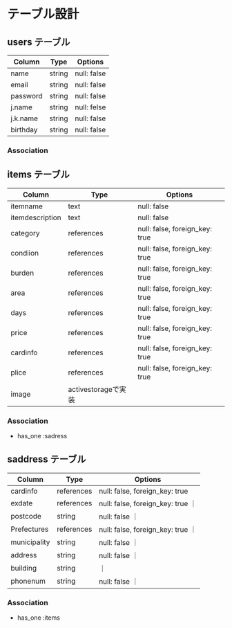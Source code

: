 # テーブル設計

## users テーブル

| Column   | Type   | Options     |
| -------- | ------ | ----------- |
| name     | string | null: false |
| email    | string | null: false |
| password | string | null: false |
| j.name   | string | null: felse |
| j.k.name | string | null: false |
| birthday | string | null: false |

### Association



## items テーブル

| Column   | Type       | Options                        |
| ------   | ---------- | ------------------------------ |
| itemname | text       | null: false |
| itemdescription   | text | null: false |
| category | references | null: false, foreign_key: true |
| condiion | references | null: false, foreign_key: true |
| burden   | references | null: false, foreign_key: true |
| area     | references | null: false, foreign_key: true |
| days     | references | null: false, foreign_key: true |
| price    | references | null: false, foreign_key: true |
| cardinfo | references | null: false, foreign_key: true |
| plice    | references | null: false, foreign_key: true |
| image    | activestorageで実装

### Association

- has_one :sadress

## saddress テーブル

| Column  | Type       | Options                         |
| ------- | ---------- | ------------------------------  |
| cardinfo | references | null: false, foreign_key: true |
| exdate  | references | null: false, foreign_key: true  ｜
| postcode | string    | null: false  ｜
| Prefectures | references | null: false, foreign_key: true  ｜
| municipality | string | null: false  ｜
| address | string | null: false  ｜
| building | string |      ｜
| phonenum | string | null: false  ｜

### Association

- has_one :items
